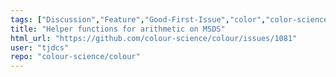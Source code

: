 ```yaml
---
tags: ["Discussion","Feature","Good-First-Issue","color","color-science","color-space","color-spaces","colorspace","colorspaces","colour","colour-science","colour-space","colour-spaces","colourspace","colourspaces","data","dataset","datasets","python","spectral-data","spectral-dataset","spectral-datasets"]
title: "Helper functions for arithmetic on MSDS"
html_url: "https://github.com/colour-science/colour/issues/1081"
user: "tjdcs"
repo: "colour-science/colour"
---
```


